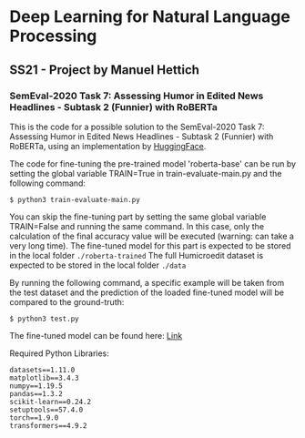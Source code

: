 # Deep Learning for Natural Language Processing

## SS21 - Project by Manuel Hettich

### SemEval-2020 Task 7: Assessing Humor in Edited News Headlines - Subtask 2 (Funnier) with RoBERTa

This is the code for a possible solution to the SemEval-2020 Task 7: Assessing Humor in Edited News Headlines - Subtask
2 (Funnier) with RoBERTa, using an implementation
by [HuggingFace](https://huggingface.co/transformers/model_doc/roberta.html).

The code for fine-tuning the pre-trained model 'roberta-base' can be run by setting the global variable TRAIN=True in
train-evaluate-main.py and the following command:

`$ python3 train-evaluate-main.py`

You can skip the fine-tuning part by setting the same global variable TRAIN=False and running the same command. In this
case, only the calculation of the final accuracy value will be executed (warning: can take a very long time). The
fine-tuned model for this part is expected to be stored in the local folder `./roberta-trained`
The full Humicroedit dataset is expected to be stored in the local folder `./data`

By running the following command, a specific example will be taken from the test dataset and the prediction of the
loaded fine-tuned model will be compared to the ground-truth:

`$ python3 test.py`

The fine-tuned model can be found here: [Link](https://uni-bielefeld.sciebo.de/s/2gb0amFEwcBFVGn)

Required Python Libraries:

```
datasets==1.11.0
matplotlib==3.4.3
numpy==1.19.5
pandas==1.3.2
scikit-learn==0.24.2
setuptools==57.4.0
torch==1.9.0
transformers==4.9.2
```
